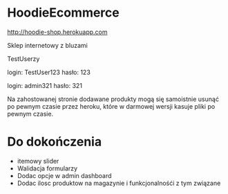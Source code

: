 # HoodieEcommerce

http://hoodie-shop.herokuapp.com


Sklep internetowy z bluzami

TestUserzy

login: TestUser123 hasło: 123

login: admin321 hasło: 321


Na zahostowanej stronie dodawane produkty mogą się samoistnie usunąć po pewnym czasie przez heroku, które w darmowej wersji kasuje pliki po pewnym czasie.

# Do dokończenia #
* itemowy slider
* Walidacja formularzy
* Dodac opcje w admin dashboard
* Dodac ilosc produktow na magazynie i funkcjonalnośći z tym związane
